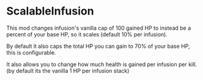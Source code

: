 # ScalableInfusion

This mod changes infusion's vanilla cap of 100 gained HP to instead be a percent of your base HP, so it scales (default 10% per infusion).

By default it also caps the total HP you can gain to 70% of your base HP, this is configurable.

It also allows you to change how much health is gained per infusion per kill. (by default its the vanilla 1 HP per infusion stack)
